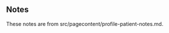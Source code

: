 <!--- Text entered into this file will appear at the bottome of the profiles page after the Formal Views of the profile content. -->
## Notes

These notes are from src/pagecontent/profile-patient-notes.md.
